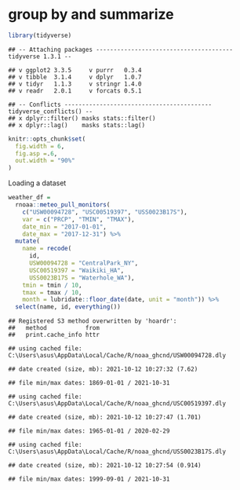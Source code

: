 group by and summarize
================

``` r
library(tidyverse)
```

    ## -- Attaching packages --------------------------------------- tidyverse 1.3.1 --

    ## v ggplot2 3.3.5     v purrr   0.3.4
    ## v tibble  3.1.4     v dplyr   1.0.7
    ## v tidyr   1.1.3     v stringr 1.4.0
    ## v readr   2.0.1     v forcats 0.5.1

    ## -- Conflicts ------------------------------------------ tidyverse_conflicts() --
    ## x dplyr::filter() masks stats::filter()
    ## x dplyr::lag()    masks stats::lag()

``` r
knitr::opts_chunk$set(
  fig.width = 6,
  fig.asp =.6,
  out.width = "90%"
)
```

Loading a dataset

``` r
weather_df =  
  rnoaa::meteo_pull_monitors(
    c("USW00094728", "USC00519397", "USS0023B17S"),
    var = c("PRCP", "TMIN", "TMAX"), 
    date_min = "2017-01-01",
    date_max = "2017-12-31") %>%
  mutate(
    name = recode(
      id, 
      USW00094728 = "CentralPark_NY", 
      USC00519397 = "Waikiki_HA",
      USS0023B17S = "Waterhole_WA"),
    tmin = tmin / 10,
    tmax = tmax / 10,
    month = lubridate::floor_date(date, unit = "month")) %>%
  select(name, id, everything())
```

    ## Registered S3 method overwritten by 'hoardr':
    ##   method           from
    ##   print.cache_info httr

    ## using cached file: C:\Users\asus\AppData\Local/Cache/R/noaa_ghcnd/USW00094728.dly

    ## date created (size, mb): 2021-10-12 10:27:32 (7.62)

    ## file min/max dates: 1869-01-01 / 2021-10-31

    ## using cached file: C:\Users\asus\AppData\Local/Cache/R/noaa_ghcnd/USC00519397.dly

    ## date created (size, mb): 2021-10-12 10:27:47 (1.701)

    ## file min/max dates: 1965-01-01 / 2020-02-29

    ## using cached file: C:\Users\asus\AppData\Local/Cache/R/noaa_ghcnd/USS0023B17S.dly

    ## date created (size, mb): 2021-10-12 10:27:54 (0.914)

    ## file min/max dates: 1999-09-01 / 2021-10-31
